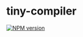 # tiny-compiler

[![NPM version](https://img.shields.io/npm/v/tiny-compiler?color=a1b858&label=)](https://www.npmjs.com/package/tiny-compiler)

